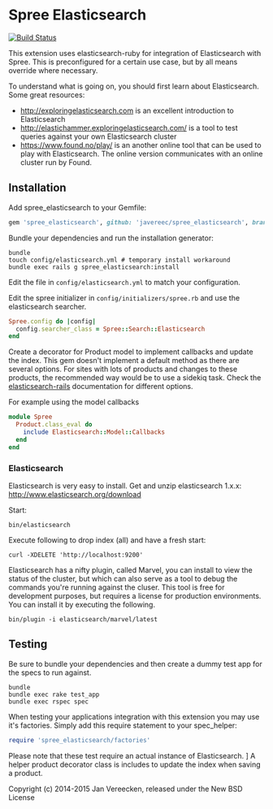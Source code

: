 # Spree Elasticsearch

[![Build Status](https://travis-ci.org/ronzalo/spree_elasticsearch.svg?branch=master)](https://travis-ci.org/ronzalo/spree_elasticsearch)

This extension uses elasticsearch-ruby for integration of Elasticsearch with Spree. This is preconfigured for a certain use case, but by all means override where necessary.

To understand what is going on, you should first learn about Elasticsearch. Some great resources:

* http://exploringelasticsearch.com is an excellent introduction to Elasticsearch
* http://elastichammer.exploringelasticsearch.com/ is a tool to test queries against your own Elasticsearch cluster
* https://www.found.no/play/ is an another online tool that can be used to play with Elasticsearch. The online version communicates with an online cluster run by Found.

## Installation

Add spree_elasticsearch to your Gemfile:

```ruby
gem 'spree_elasticsearch', github: 'javereec/spree_elasticsearch', branch: '3-0-stable'
```

Bundle your dependencies and run the installation generator:

```shell
bundle
touch config/elasticsearch.yml # temporary install workaround
bundle exec rails g spree_elasticsearch:install
```

Edit the file in `config/elasticsearch.yml` to match your configuration.

Edit the spree initializer in `config/initializers/spree.rb` and use the elasticsearch searcher.

```ruby
Spree.config do |config|
  config.searcher_class = Spree::Search::Elasticsearch
end
```

Create a decorator for Product model to implement callbacks and update the index. This gem doesn't implement a default method as there are several options. For sites with lots of products and changes to these products, the recommended way would be to use a sidekiq task. Check the [elasticsearch-rails](https://github.com/elasticsearch/elasticsearch-rails/tree/master/elasticsearch-model#updating-the-documents-in-the-index) documentation for different options.

For example using the model callbacks

```ruby
module Spree
  Product.class_eval do
    include Elasticsearch::Model::Callbacks
  end
end
```

### Elasticsearch

Elasticsearch is very easy to install. Get and unzip elasticsearch 1.x.x: http://www.elasticsearch.org/download

Start:

```shell
bin/elasticsearch
```

Execute following to drop index (all) and have a fresh start:

```shell
curl -XDELETE 'http://localhost:9200'
```

Elasticsearch has a nifty plugin, called Marvel, you can install to view the status of the cluster, but which can also serve as a tool to debug the commands you're running against the cluser. This tool is free for development purposes, but requires a license for production environments. You can install it by executing the following.

```shell
bin/plugin -i elasticsearch/marvel/latest
```

## Testing

Be sure to bundle your dependencies and then create a dummy test app for the specs to run against.

```shell
bundle
bundle exec rake test_app
bundle exec rspec spec
```

When testing your applications integration with this extension you may use it's factories.
Simply add this require statement to your spec_helper:

```ruby
require 'spree_elasticsearch/factories'
```

Please note that these test require an actual instance of Elasticsearch. ]
A helper product decorator class is includes to update the index when saving a product.

Copyright (c) 2014-2015 Jan Vereecken, released under the New BSD License
